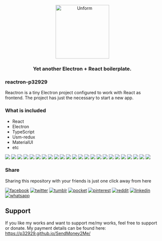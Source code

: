 <p align="center">
  <img src="resources/media/logo_title.png" height="175" width="175" alt="Unform" />
</p>

<h3 align="center">
  Yet another Electron + React boilerplate. 
</h3>

### reactron-p32929
Reactron is a tiny Electron project configured to work with React as frontend. The project has just the necessary to start a new app.

### What is included
* React
* Electron
* TypeScript
* Usm-redux
* MaterialUI
* etc

[![](https://badgen.net/github/release/p32929/reactron-p32929)]() [![](https://badgen.net/github/release/p32929/reactron-p32929/stable)]() [![](https://badgen.net/github/tag/p32929/reactron-p32929)]() [![](https://badgen.net/github/watchers/p32929/reactron-p32929)]() [![](https://badgen.net/github/checks/p32929/reactron-p32929)]() [![](https://badgen.net/github/status/p32929/reactron-p32929)]() [![](https://badgen.net/github/stars/p32929/reactron-p32929)]() [![](https://badgen.net/github/forks/p32929/reactron-p32929)]() [![](https://badgen.net/github/issues/p32929/reactron-p32929)]() [![](https://badgen.net/github/open-issues/p32929/reactron-p32929)]() [![](https://badgen.net/github/closed-issues/p32929/reactron-p32929)]() [![](https://badgen.net/github/label-issues/p32929/reactron-p32929/help-wanted/open)]() [![](https://badgen.net/github/prs/p32929/reactron-p32929)]() [![](https://badgen.net/github/open-prs/p32929/reactron-p32929)]() [![](https://badgen.net/github/closed-prs/p32929/reactron-p32929)]() [![](https://badgen.net/github/merged-prs/p32929/reactron-p32929)]() [![](https://badgen.net/github/commits/p32929/reactron-p32929)]() [![](https://badgen.net/github/last-commit/p32929/reactron-p32929)]() [![](https://badgen.net/github/branches/p32929/reactron-p32929)]() [![](https://badgen.net/github/releases/p32929/reactron-p32929)]() [![](https://badgen.net/github/tags/p32929/reactron-p32929)]() [![](https://badgen.net/github/license/p32929/reactron-p32929)]() [![](https://badgen.net/github/contributors/p32929/reactron-p32929)]() [![](https://badgen.net/github/dependents-pkg/p32929/reactron-p32929)]() 

### Share
Sharing this repository with your friends is just one click away from here

[![facebook](https://image.flaticon.com/icons/png/32/124/124010.png)](https://www.facebook.com/sharer/sharer.php?u=https://github.com/p32929/reactron-p32929/)
[![twitter](https://image.flaticon.com/icons/png/32/124/124021.png)](https://twitter.com/intent/tweet?source=https://github.com/p32929/reactron-p32929/)
[![tumblr](https://image.flaticon.com/icons/png/32/124/124012.png)](https://www.tumblr.com/share?v=3&u=https://github.com/p32929/reactron-p32929/)
[![pocket](https://image.flaticon.com/icons/png/32/732/732238.png)](https://getpocket.com/save?url=https://github.com/p32929/reactron-p32929/)
[![pinterest](https://image.flaticon.com/icons/png/32/124/124039.png)](https://pinterest.com/pin/create/button/?url=https://github.com/p32929/reactron-p32929/)
[![reddit](https://image.flaticon.com/icons/png/32/2111/2111589.png)](https://www.reddit.com/submit?url=https://github.com/p32929/reactron-p32929/)
[![linkedin](https://image.flaticon.com/icons/png/32/1409/1409945.png)](https://www.linkedin.com/shareArticle?mini=true&url=https://github.com/p32929/reactron-p32929/)
[![whatsapp](https://image.flaticon.com/icons/png/32/733/733585.png)](https://api.whatsapp.com/send?text=https://github.com/p32929/reactron-p32929/)

## Support
If you like my works and want to support me/my works, feel free to support or donate. My payment details can be found here: https://p32929.github.io/SendMoney2Me/
